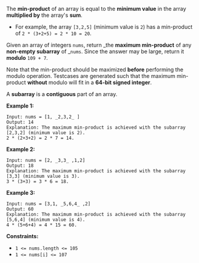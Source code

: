 The **min-product** of an array is equal to the **minimum value** in the array
**multiplied by** the array's **sum**.

  * For example, the array `[3,2,5]` (minimum value is `2`) has a min-product of `2 * (3+2+5) = 2 * 10 = 20`.

Given an array of integers `nums`, return _the **maximum min-product** of any
**non-empty subarray** of _`nums`. Since the answer may be large, return it
**modulo** `109 + 7`.

Note that the min-product should be maximized **before** performing the modulo
operation. Testcases are generated such that the maximum min-product
**without** modulo will fit in a **64-bit signed integer**.

A **subarray** is a **contiguous** part of an array.



**Example 1:**

    
    
    Input: nums = [1, _2,3,2_ ]
    Output: 14
    Explanation: The maximum min-product is achieved with the subarray [2,3,2] (minimum value is 2).
    2 * (2+3+2) = 2 * 7 = 14.
    

**Example 2:**

    
    
    Input: nums = [2, _3,3_ ,1,2]
    Output: 18
    Explanation: The maximum min-product is achieved with the subarray [3,3] (minimum value is 3).
    3 * (3+3) = 3 * 6 = 18.
    

**Example 3:**

    
    
    Input: nums = [3,1, _5,6,4_ ,2]
    Output: 60
    Explanation: The maximum min-product is achieved with the subarray [5,6,4] (minimum value is 4).
    4 * (5+6+4) = 4 * 15 = 60.
    



**Constraints:**

  * `1 <= nums.length <= 105`
  * `1 <= nums[i] <= 107`

